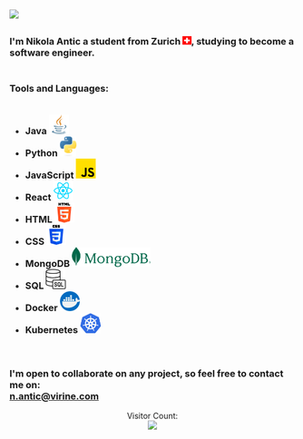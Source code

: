 <h1>
  <a href="https://git.io/typing-svg">
    <img src="https://readme-typing-svg.herokuapp.com/?lines=Hello,+There!+👋;I+am+Nikola+Antic....;Nice+to+meet+you!&center=true&size=28">
  </a>
</h1>

<h3>
    I'm Nikola Antic a student from Zurich <img src="./images/ch.png" height="15px">, studying to become a software engineer.<br><br>
</h3>

<h3>
    <b>Tools and Languages</b>: 
    <br><br>
    <ul>
      <li>Java <img src="./images/java.png" height="35px"></li>
      <li>Python <img src="./images/python-logo-only.png" height="35px"></li>
      <li>JavaScript <img src="./images/js.png" height="35px"></li>
      <li>React <img src="./images/react-icon.png" height="35px"></li>
      <li>HTML <img src="./images/html-5.png" height="35px"></li>
      <li>CSS <img src="./images/css-3.png" height="35px"></li>
      <li>MongoDB <img src="./images/MongoDB.png" height="35px"></li>
      <li>SQL <img src="./images/sql-server.png" height="35px"></li>
      <li>Docker <img src="./images/docker.png" height="35px"></li>
      <li>Kubernetes <img src="./images/kubernetes-icon.png" height="35px"></li>
    </ul>
</h3><br>

<h3>I'm open to collaborate on any project, so feel free to contact me on:<br><a href="mailto:n.antic@virine.com">n.antic@virine.com</a><br>
</h3>

<p align="center">
Visitor Count:<br>
<img src="https://profile-counter.glitch.me/anticN/count.svg" width="180px">
</p>


<!--
**anticN/anticN** is a ✨ _special_ ✨ repository because its `README.md` (this file) appears on your GitHub profile.

Here are some ideas to get you started:

- 🔭 I’m currently working on ...
- 🌱 I’m currently learning ...
- 👯 I’m looking to collaborate on ...
- 🤔 I’m looking for help with ...
- 💬 Ask me about ...
- 📫 How to reach me: ...
- 😄 Pronouns: ...
- ⚡ Fun fact: ...
-->
